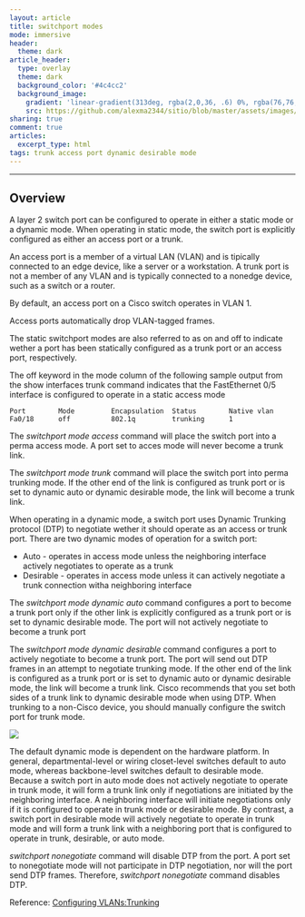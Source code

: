 ```yaml
---
layout: article
title: switchport modes
mode: immersive
header:
  theme: dark
article_header:
  type: overlay
  theme: dark
  background_color: '#4c4cc2'
  background_image:
    gradient: 'linear-gradient(313deg, rgba(2,0,36, .6) 0%, rgba(76,76,194, .6) 47%, rgba(0,212,255, .6) 100%)'
    src: https://github.com/alexma2344/sitio/blob/master/assets/images/rainbows.jpg?raw=true"
sharing: true
comment: true
articles:
  excerpt_type: html
tags: trunk access port dynamic desirable mode
---
```


<!--more-->

---

## Overview
A layer 2 switch port can be configured to operate in either a static mode or a dynamic mode. When operating in static mode, the switch port is explicitly configured as either an access port or a trunk.

An access port is a member of a virtual LAN (VLAN) and is tipically connected to an edge device, like a server or a workstation. A trunk port is not a member of any VLAN and is typically connected to a nonedge device, such as a switch or a router.

By default, an access port on a Cisco switch operates in VLAN 1.

Access ports automatically drop VLAN-tagged frames.

The static switchport modes are also referred to as on and off to indicate wether a port has been statically configured as a trunk port or an access port, respectively.

The off keyword in the mode column of the following sample output from the show interfaces trunk command indicates that the FastEthernet 0/5 interface is configured to operate in a static access mode

    Port        Mode         Encapsulation  Status        Native vlan
    Fa0/18      off          802.1q         trunking      1

The *switchport mode access* command will place the switch port into a perma access mode. A port set to acces mode will never become a trunk link.

The *switchport mode trunk* command will place the switch port into perma trunking mode. If the other end of the link is configured as trunk port or is set to dynamic auto or dynamic desirable mode, the link will become a trunk link.

When operating in a dynamic mode, a switch port uses Dynamic Trunking protocol (DTP) to negotiate wether it should operate as an access or trunk port. There are two dynamic modes of operation for a switch port:

- Auto - operates in access mode unless the neighboring interface actively negotiates to operate as a trunk
- Desirable - operates in access mode unless it can actively negotiate a trunk connection witha neighboring interface

The *switchport mode dynamic auto* command configures a port to become a trunk port only if the other link is explicitly configured as a trunk port or is set to dynamic desirable mode. The port will not actively negotiate to become a trunk port

The *switchport mode dynamic desirable* command configures a port to actively negotiate to become a trunk port. The port will send out DTP frames in an attempt to negotiate trunking mode. If the other end of the link is configured as a trunk port or is set to dynamic auto or dynamic desirable mode, the link will become a trunk link. Cisco recommends that you set both sides of a trunk link to dynamic desirable mode when using DTP. When trunking to a non-Cisco device, you should manually configure the switch port for trunk mode.

<left><img src="https://github.com/alexma2344/sitio/blob/master/assets/images/trunk-modes.png?raw=true"></left>

The default dynamic mode is dependent on the hardware platform. In general, departmental-level or wiring closet-level switches default to auto mode, whereas backbone-level switches default to desirable mode. Because a switch port in auto mode does not actively negotiate to operate in trunk mode, it will form a trunk link only if negotiations are initiated by the neighboring interface. A neighboring interface will initiate negotiations only if it is configured to operate in trunk mode or desirable mode. By contrast, a switch port in desirable mode will actively negotiate to operate in trunk mode and will form a trunk link with a neighboring port that is configured to operate in trunk, desirable, or auto mode.

*switchport nonegotiate* command will disable DTP from the port. A port set to nonegotiate mode will not participate in DTP negotiation, nor will the port send DTP frames. Therefore, *switchport nonegotiate* command disables DTP.


Reference: [Configuring VLANs:Trunking](https://www.cisco.com/c/en/us/td/docs/switches/lan/catalyst2960/software/release/12-2_55_se/configuration/guide/scg_2960/swvlan.html#pgfId-1096213)
